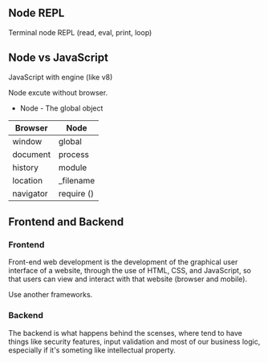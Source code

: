## Node REPL

Terminal node REPL (read, eval, print, loop)

## Node vs JavaScript

JavaScript with engine (like v8)

Node excute without browser.

* Node - The global object


| Browser | Node |
|-------|--------
| window | global |
| document | process |
| history | module |
| location | _filename |
| navigator | require () |

## Frontend and Backend

### Frontend

Front-end web development is the development of the graphical user interface of a website, through the use of HTML, CSS, and JavaScript, so that users can view and interact with that website (browser and mobile).

Use another frameworks.

### Backend

The backend is what happens behind the scenses, where tend to have things like security features, input validation and most of our business logic, especially if it's someting like intellectual property.